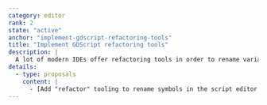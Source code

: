 ```yaml
---
category: editor
rank: 2
state: "active"
anchor: "implement-gdscript-refactoring-tools"
title: "Implement GDScript refactoring tools"
description: |
  A lot of modern IDEs offer refactoring tools in order to rename variables and symbols across the codebase. We intend to add this feature to our internal GDScript code editor.
details:
  - type: proposals
    content: |
      - [Add "refactor" tooling to rename symbols in the script editor #899](https://github.com/godotengine/godot-proposals/issues/899)
---
```

